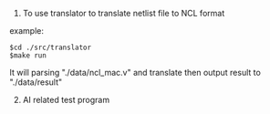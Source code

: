 

1. To use translator to translate netlist file to NCL format

example: 

	$cd ./src/translator
	$make run
	
It will parsing "./data/ncl_mac.v" and translate then output result to "./data/result"

2. AI related test program

